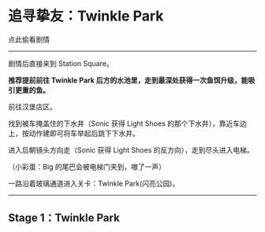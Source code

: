 # 追寻挚友：Twinkle Park

点此偷看剧情

---

剧情后直接来到 Station Square。

**推荐提前前往 Twinkle Park 后方的水池里，走到最深处获得一次鱼饵升级，能吸引更重的鱼。**

前往汉堡店区。

找到被车掩盖住的下水井（Sonic 获得 Light Shoes 的那个下水井），靠近车边上，按动作建即可将车举起后跳下下水井。

进入后朝镜头方向走（Sonic 获得 Light Shoes 的反方向），走到尽头进入电梯。

（小彩蛋：Big 的尾巴会被电梯门夹到，嗷了一声）

一路沿着玻璃通道进入关卡：Twinkle Park\(闪亮公园\)。

---

## Stage 1：Twinkle Park




